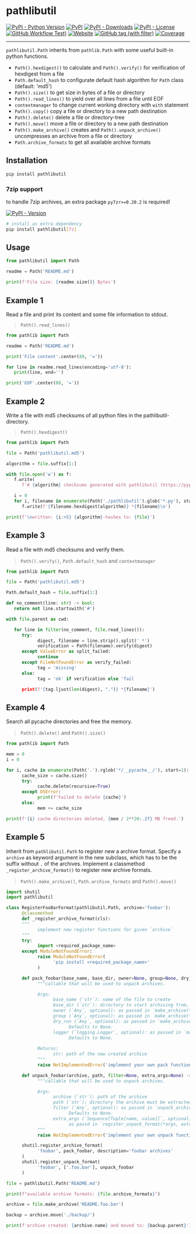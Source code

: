 # pathlibutil

[![PyPI - Python Version](https://img.shields.io/pypi/pyversions/pathlibutil)](https://pypi.org/project/pathlibutil/)
[![PyPI](https://img.shields.io/pypi/v/pathlibutil)](https://pypi.org/project/pathlibutil/)
[![PyPI - Downloads](https://img.shields.io/pypi/dm/pathlibutil)](https://pypi.org/project/pathlibutil/)
[![PyPI - License](https://img.shields.io/pypi/l/pathlibutil)](https://raw.githubusercontent.com/d-chris/pathlibutil/main/LICENSE)
[![GitHub Workflow Test)](https://img.shields.io/github/actions/workflow/status/d-chris/pathlibutil/pytest.yml?logo=github&label=pytest)](https://github.com/d-chris/pathlibutil/actions/workflows/pytest.yml)
[![Website](https://img.shields.io/website?url=https%3A%2F%2Fd-chris.github.io%2Fpathlibutil&up_message=pdoc&logo=github&label=documentation)](https://d-chris.github.io/pathlibutil)
[![GitHub tag (with filter)](https://img.shields.io/github/v/tag/d-chris/pathlibutil?logo=github&label=github)](https://github.com/d-chris/pathlibutil)
[![Coverage](https://img.shields.io/website?url=https%3A%2F%2Fd-chris.github.io%2Fpathlibutil%2Fhtmlcov&up_message=available&down_message=missing&logo=codecov&label=coverage)](https://d-chris.github.io/pathlibutil/htmlcov)


---

`pathlibutil.Path` inherits from  `pathlib.Path` with some useful built-in python functions.

- `Path().hexdigest()` to calculate and `Path().verify()` for verification of hexdigest from a file
- `Path.default_hash` to configurate default hash algorithm for `Path` class (default: *'md5'*)
- `Path().size()` to get size in bytes of a file or directory
- `Path().read_lines()` to yield over all lines from a file until EOF
- `contextmanager` to change current working directory with `with` statement
- `Path().copy()` copy a file or directory to a new path destination
- `Path().delete()` delete a file or directory-tree
- `Path().move()` move a file or directory to a new path destination
- `Path().make_archive()` creates and `Path().unpack_archive()` uncompresses an archive from a file or directory
- `Path.archive_formats` to get all available archive formats
  
## Installation

```bash
pip install pathlibutil
```

### 7zip support

to handle 7zip archives, an extra package `py7zr>=0.20.2` is required!

[![PyPI - Version](https://img.shields.io/pypi/v/py7zr?logo=python&logoColor=white&label=py7zr&color=FFFF33)](https://pypi.org/project/py7zr/)

```bash
# install as extra dependency
pip install pathlibutil[7z]
```

## Usage

```python
from pathlibutil import Path

readme = Path('README.md')

print(f'File size: {readme.size()} Bytes')
```

## Example 1

Read a file and print its content and some file information to stdout.
> `Path().read_lines()`

```python
from pathlib import Path

readme = Path('README.md')

print('File content'.center(80, '='))

for line in readme.read_lines(encoding='utf-8'):
   print(line, end='')

print('EOF'.center(80, '='))
```

## Example 2

Write a file with md5 checksums of all python files in the pathlibutil-directory.
> `Path().hexdigest()`

```python
from pathlib import Path

file = Path('pathlibutil.md5')

algorithm = file.suffix[1:]

with file.open('w') as f:
   f.write(
      f'# {algorithm} checksums generated with pathlibutil (https://pypi.org/project/pathlibutil/)\n\n')

   i = 0
   for i, filename in enumerate(Path('./pathlibutil').glob('*.py'), start=1):
      f.write(f'{filename.hexdigest(algorithm)} *{filename}\n')

print(f'\nwritten: {i:>5} {algorithm}-hashes to: {file}')
```

## Example 3

Read a file with md5 checksums and verify them.
> `Path().verify()`, `Path.default_hash` and `contextmanager`

```python
from pathlib import Path

file = Path('pathlibutil.md5')

Path.default_hash = file.suffix[1:]

def no_comment(line: str) -> bool:
   return not line.startswith('#')

with file.parent as cwd:

   for line in filter(no_comment, file.read_lines()):
      try:
            digest, filename = line.strip().split(' *')
            verification = Path(filename).verify(digest)
      except ValueError as split_failed:
            continue
      except FileNotFoundError as verify_failed:
            tag = 'missing'
      else:
            tag = 'ok' if verification else 'fail

      print(f'{tag.ljust(len(digest), ".")} *{filename}')
```

## Example 4

Search all pycache directories and free the memory.
> `Path().delete()` and `Path().size()`

```python
from pathlib import Path

mem = 0
i = 0

for i, cache in enumerate(Path('.').rglob('*/__pycache__/'), start=1):
      cache_size = cache.size()
      try:
            cache.delete(recursive=True)
      except OSError:
            print(f'Failed to delete {cache}')
      else:
            mem += cache_size

print(f'{i} cache directories deleted, {mem / 2**20:.2f} MB freed.')
```

## Example 5

Inherit from `pathlibutil.Path` to register new a archive format.
Specify a `archive` as keyword argument in the new subclass, which has to be the suffix without `.` of the archives.
Implement a classmethod `_register_archive_format()` to register new archive formats.
> `Path().make_archive()`, `Path.archive_formats` and `Path().move()`

```python
import shutil
import pathlibutil

class RegisterFooBarFormat(pathlibutil.Path, archive='foobar'):
      @classmethod
      def _register_archive_format(cls):
      """ 
            implement new register functions for given `archive`
      """
      try:
            import <required_package_name>
      except ModuleNotFoundError:
            raise ModuleNotFoundError(
                  'pip install <required_package_name>'
            )

      def pack_foobar(base_name, base_dir, owner=None, group=None, dry_run=None, logger=None) -> str:
            """callable that will be used to unpack archives.

            Args:
                  base_name (`str`): name of the file to create
                  base_dir (`str`): directory to start archiving from, defaults to `os.curdir`
                  owner (`Any`, optional): as passed in `make_archive(*args, owner=None, **kwargs)`. Defaults to None.
                  group (`Any`, optional): as passed in `make_archive(*args, group=None, **kwargs)`. Defaults to None.
                  dry_run (`Any`, optional): as passed in `make_archive(*args, dry_run=None, **kwargs)`. 
                        Defaults to None.
                  logger (`logging.Logger`, optional): as passed in `make_archive(*args, logger=None, **kwargs)`. 
                        Defaults to None.
            
            Returns:
                  str: path of the new created archive
            """
            raise NotImplementedError('implement your own pack function')

      def unpack_foobar(archive, path, filter=None, extra_args=None) -> None:
            """callable that will be used to unpack archives. 

            Args:
                  archive (`str`): path of the archive
                  path (`str`): directory the archive must be extracted to
                  filter (`Any`, optional): as passed in `unpack_archive(*args, filter=None, **kwargs)`.
                        Defaults to None.
                  extra_args (`Sequence[Tuple[name, value]]`, optional): additional keyword arguments. 
                        as passd in `register_unpack_format(*args, extra_args=None, **kwargs)`. Defaults to None.
            """
            raise NotImplementedError('implement your own unpack function')

      shutil.register_archive_format(
            'foobar', pack_foobar, description='foobar archives'
      )
      shutil.register_unpack_format(
            'foobar', ['.foo.bar'], unpack_foobar
      )

file = pathlibutil.Path('README.md')

print(f"available archive formats: {file.archive_formats}")

archive = file.make_archive('README.foo.bar')

backup = archive.move('./backup/')

print(f'archive created: {archive.name} and moved to: {backup.parent}')
```
